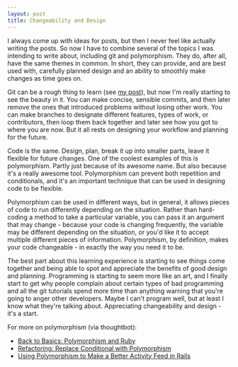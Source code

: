 ```yaml
---
layout: post
title: Changeability and Design
---
```


I always come up with ideas for posts, but then I never feel like actually writing the posts. So now I have to combine several of the topics I was intending to write about, including git and polymorphism. They do, after all, have the same themes in common. In short, they can provide, and are best used with, carefully planned design and an ability to smoothly make changes as time goes on.

Git can be a rough thing to learn (see [my post](http://blog.hayleyanderson.us/2014/10/03/github-and-the-magical-black-hole-of-version-control/)), but now I'm really starting to see the beauty in it. You can make concise, sensible commits, and then later remove the ones that introduced problems without losing other work. You can make branches to designate different features, types of work, or contributors, then loop them back together and later see how you got to where you are now. But it all rests on designing your workflow and planning for the future.

Code is the same. Design, plan, break it up into smaller parts, leave it flexible for future changes. One of the coolest examples of this is polymorphism. Partly just because of its awesome name. But also because it's a really awesome tool. Polymorphism can prevent both repetition and conditionals, and it's an important technique that can be used in designing code to be flexible.

Polymorphism can be used in different ways, but in general, it allows pieces of code to run differently depending on the situation. Rather than hard-coding a method to take a particular variable, you can pass it an argument that may change - because your code is changing frequently, the variable may be different depending on the situation, or you'd like it to accept multiple different pieces of information. Polymorphism, by definition, makes your code changeable - in exactly the way you need it to be.

The best part about this learning experience is starting to see things come together and being able to spot and appreciate the benefits of good design and planning. Programming is starting to seem more like an art, and I finally start to get why people complain about certain types of bad programming and all the git tutorials spend more time than anything warning that you're going to anger other developers. Maybe I can't program well, but at least I know what they're talking about. Appreciating changeability and design - it's a start.

For more on polymorphism (via thoughtbot):<br>
* [Back to Basics: Polymorphism and Ruby](http://robots.thoughtbot.com/back-to-basics-polymorphism-and-ruby)<br>
* [Refactoring: Replace Conditional with Polymorphism](http://robots.thoughtbot.com/refactoring-replace-conditional-with-polymorphism)<br>
* [Using Polymorphism to Make a Better Activity Feed in Rails](http://robots.thoughtbot.com/using-polymorphism-to-make-a-better-activity-feed-in-rails)